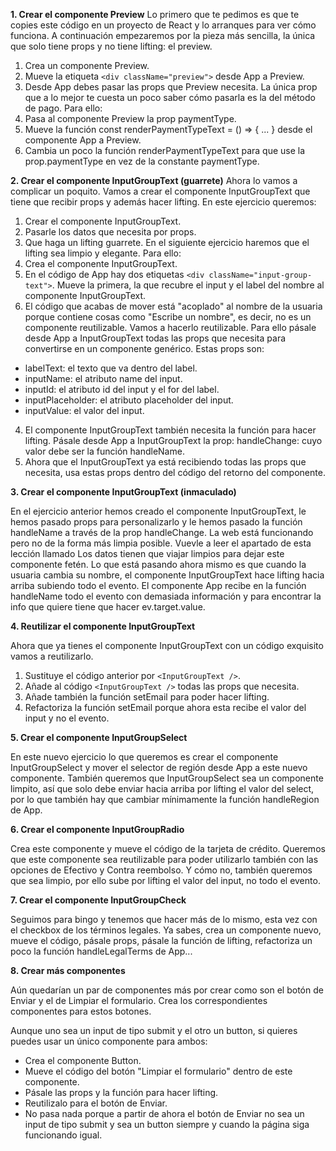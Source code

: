 **1. Crear el componente Preview**
Lo primero que te pedimos es que te copies este código en un proyecto de React y lo arranques para ver cómo funciona.
A continuación empezaremos por la pieza más sencilla, la única que solo tiene props y no tiene lifting: el preview.

1. Crea un componente Preview.
2. Mueve la etiqueta `<div className="preview">` desde App a Preview.
3. Desde App debes pasar las props que Preview necesita.
   La única prop que a lo mejor te cuesta un poco saber cómo pasarla es la del método de pago. Para ello:
4. Pasa al componente Preview la prop paymentType.
5. Mueve la función const renderPaymentTypeText = () => { ... } desde el componente App a Preview.
6. Cambia un poco la función renderPaymentTypeText para que use la prop.paymentType en vez de la constante paymentType.

**2. Crear el componente InputGroupText (guarrete)**
Ahora lo vamos a complicar un poquito. Vamos a crear el componente InputGroupText que tiene que recibir props y además hacer lifting.
En este ejercicio queremos:

1. Crear el componente InputGroupText.
2. Pasarle los datos que necesita por props.
3. Que haga un lifting guarrete. En el siguiente ejercicio haremos que el lifting sea limpio y elegante.
   Para ello:
4. Crea el componente InputGroupText.
5. En el código de App hay dos etiquetas `<div className="input-group-text">`. Mueve la primera, la que recubre el input y el label del nombre al componente InputGroupText.
6. El código que acabas de mover está "acoplado" al nombre de la usuaria porque contiene cosas como "Escribe un nombre", es decir, no es un componente reutilizable. Vamos a hacerlo reutilizable. Para ello pásale desde App a InputGroupText todas las props que necesita para convertirse en un componente genérico. Estas props son:

- labelText: el texto que va dentro del label.
- inputName: el atributo name del input.
- inputId: el atributo id del input y el for del label.
- inputPlaceholder: el atributo placeholder del input.
- inputValue: el valor del input.

4. El componente InputGroupText también necesita la función para hacer lifting. Pásale desde App a InputGroupText la prop:
   handleChange: cuyo valor debe ser la función handleName.
5. Ahora que el InputGroupText ya está recibiendo todas las props que necesita, usa estas props dentro del código del retorno del componente.

**3. Crear el componente InputGroupText (inmaculado)**

En el ejercicio anterior hemos creado el componente InputGroupText, le hemos pasado props para personalizarlo y le hemos pasado la función handleName a través de la prop handleChange.
La web está funcionando pero no de la forma más limpia posible. Vuevle a leer el apartado de esta lección llamado Los datos tienen que viajar limpios para dejar este componente fetén.
Lo que está pasando ahora mismo es que cuando la usuaria cambia su nombre, el componente InputGroupText hace lifting hacia arriba subiendo todo el evento. El componente App recibe en la función handleName todo el evento con demasiada información y para encontrar la info que quiere tiene que hacer ev.target.value.

**4. Reutilizar el componente InputGroupText**

Ahora que ya tienes el componente InputGroupText con un código exquisito vamos a reutilizarlo.

1. Sustituye el código anterior por `<InputGroupText />`.
2. Añade al código `<InputGroupText />` todas las props que necesita.
3. Añade también la función setEmail para poder hacer lifting.
4. Refactoriza la función setEmail porque ahora esta recibe el valor del input y no el evento.

**5. Crear el componente InputGroupSelect**

En este nuevo ejercicio lo que queremos es crear el componente InputGroupSelect y mover el selector de región desde App a este nuevo componente.
También queremos que InputGroupSelect sea un componente limpito, así que solo debe enviar hacia arriba por lifting el valor del select, por lo que también hay que cambiar mínimamente la función handleRegion de App.

**6. Crear el componente InputGroupRadio**

Crea este componente y mueve el código de la tarjeta de crédito. Queremos que este componente sea reutilizable para poder utilizarlo también con las opciones de Efectivo y Contra reembolso. Y cómo no, también queremos que sea limpio, por ello sube por lifting el valor del input, no todo el evento.

**7. Crear el componente InputGroupCheck**

Seguimos para bingo y tenemos que hacer más de lo mismo, esta vez con el checkbox de los términos legales. Ya sabes, crea un componente nuevo, mueve el código, pásale props, pásale la función de lifting, refactoriza un poco la función handleLegalTerms de App...

**8. Crear más componentes**

Aún quedarían un par de componentes más por crear como son el botón de Enviar y el de Limpiar el formulario. Crea los correspondientes componentes para estos botones.

Aunque uno sea un input de tipo submit y el otro un button, si quieres puedes usar un único componente para ambos:

- Crea el componente Button.
- Mueve el código del botón "Limpiar el formulario" dentro de este componente.
- Pásale las props y la función para hacer lifting.
- Reutilizalo para el botón de Enviar.
- No pasa nada porque a partir de ahora el botón de Enviar no sea un input de tipo submit y sea un button siempre y cuando la página siga funcionando igual.
